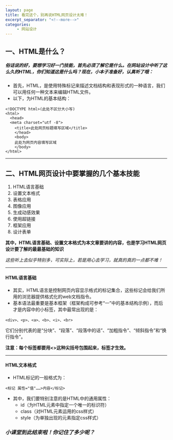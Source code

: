```yaml
---
layout: page
title: 看完这个，别再说HTML网页设计太难！
excerpt_separator: "<!--more-->"
categories:
     - 网站设计
---
```


<!--more-->

## 一、HTML是什么？
##### 俗话说的好，要想学习好一门技能，首先必须了解它是什么。在网站设计中听了这么久的HTML，你们知道这是什么吗？现在，小本子准备好，认真听了哦：
- 首先，HTML，是使用特殊标记来描述文档结构和表现形式的一种语言，我们可以用任何一种文本来编辑HTML文件。
- 以下，为HTML的基本结构：
```
<!DOCTYPE html>(此处不区分大小写)
<html>
  <head>
  <meta charset="utf -8">
    <title>此处网页标题填写区域</title>
    </head>
    <body>
    此处为网页内容填写区域
    </body>
</html>
```
***

## 二、HTML网页设计中要掌握的几个基本技能
1. HTML语言基础
2. 设置文本格式
3. 表格应用
4. 图像应用
5. 生成动感效果
6. 使用超链接
7. 框架应用
8. 设计表单

**其中，HTML语言基础、设置文本格式为本文章要讲的内容，也是学习HTML网页设计要了解的最最基础的知识**

*这些听上去似乎特别多，可实际上，若是用心去学习，就真的真的一点都不难！*

---

#### HTML语言基础
- 其实，HTML语言是控制网页内容显示格式的标记集合，这些标记会给我们所用的浏览器提供格式化的web文档指令。
- 基本语法最重要是基本框架（框架构成可参考“一”中的基本结构示例），而后才是内容中的小标签，其中最常出现的是：
```
<div>、<p>、<a>、<b>、<i>、<br>
```
它们分别代表的是“分块”、“段落”、“段落中的话”、“加粗指令”、“倾斜指令”和“换行指令”。

**注意：每个标签都要用<>这种尖括号包围起来，标签才生效。**

---

#### HTML文本格式
- HTML标记的一般格式为：
```
<标记 属性="值"……>内容</标记>
```
- 其中，我们要特别注意的是HTML中的通用属性：
   - id（为HTML元素中指定一个唯一的标识符）
   - class（对HTML元素运用的css样式）
   - style（为单独出现的元素指定css样式）

### *小课堂到此结束啦！你记住了多少呢？*